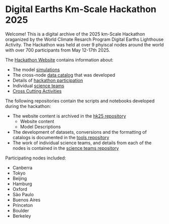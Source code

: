 # Digital Earths Km-Scale Hackathon 2025

Welcome! This is a digital archive of the 2025 km-Scale Hackathon oraganized by the World Climate Resarch Program Digital Earths Lighthouse Activity. The Hackathon was held at over 9 phyiscal nodes around the world with over 700 participants from May 12-17th 2025.

The [Hackathon Website](https://digital-earths-global-hackathon.github.io/hk25/) contains information about:
-  The model [simulations](https://digital-earths-global-hackathon.github.io/hk25/simulations/)
- The cross-node [data catalog](https://digital-earths-global-hackathon.github.io/catalog/) that was developed
- Details of [hackathon participation](https://digital-earths-global-hackathon.github.io/hk25/#what-to-do)
- Individual [science teams](https://digital-earths-global-hackathon.github.io/hk25/scienceteams/)
- [Cross Cutting Activities](https://digital-earths-global-hackathon.github.io/hk25/crosscutting/)

The following repositories contain the scripts and notebooks developed during the hackathon:

- The website content is archived in the [hk25 repository](https://github.com/digital-earths-global-hackathon/hk25)
    - Website content
    - Model Descriptions
- The development of datasets, conversions and the formatting of catalogs is documented in the [tools repository](https://github.com/digital-earths-global-hackathon/tools)
- The work of individual science teams, and details from each of the nodes is contained in the [science teams repository](https://github.com/digital-earths-global-hackathon/hk25-teams)


Participating nodes included:
- Canberra
- Tokyo
- Beijing
- Hamburg
- Oxford
- São Paulo
- Buenos Aires
- Princeton
- Boulder
- Berkeley




